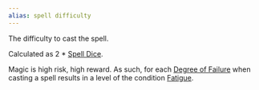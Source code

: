 ```yaml
---
alias: spell difficulty
---
```

   
The difficulty to cast the spell.    
   
Calculated as 2 * [Spell Dice](../../Magic/Components/Spell%20Dice.md).   
   
Magic is high risk, high reward. As such, for each [Degree of Failure](../../Rolling%20Dice/Degree%20of%20Failure.md) when casting a spell results in a level of the condition [Fatigue](../../Conditions/Fatigue.md).
